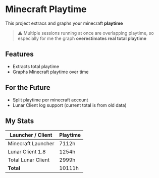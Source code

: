 # Minecraft Playtime
This project extracs and graphs your minecraft **playtime**

> ⚠️ Multiple sessions running at once are overlapping playtime, so especially for me the graph **overestimates real total playtime**


## Features
- Extracts total playtime
- Graphs Minecraft playtime over time


## For the Future
- Split playtime per minecraft account
- Lunar Client log support (current total is from old data)


## My Stats
| Launcher / Client  | Playtime |
|--------------------|----------|
| Minecraft Launcher |  7112h   |
| Lunar Client 1.8   |  1254h   |
| Total Lunar Client |  2999h   |
| **Total**          |  10111h  |
